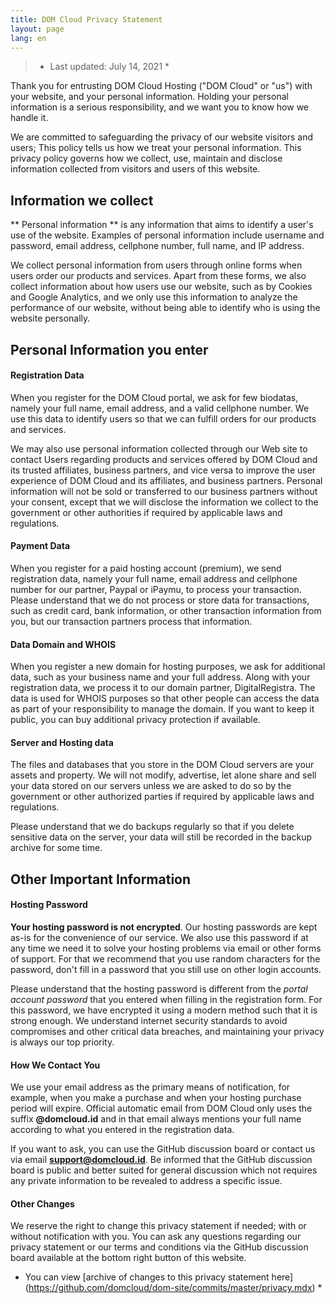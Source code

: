```yaml
---
title: DOM Cloud Privacy Statement
layout: page
lang: en
---
```


> * Last updated: July 14, 2021 *

Thank you for entrusting DOM Cloud Hosting ("DOM Cloud" or "us") with your website, and your personal information. Holding your personal information is a serious responsibility, and we want you to know how we handle it.

We are committed to safeguarding the privacy of our website visitors and users; This policy tells us how we treat your personal information. This privacy policy governs how we collect, use, maintain and disclose information collected from visitors and users of this website.

## Information we collect

** Personal information ** is any information that aims to identify a user's use of the website. Examples of personal information include username and password, email address, cellphone number, full name, and IP address.

We collect personal information from users through online forms when users order our products and services. Apart from these forms, we also collect information about how users use our website, such as by Cookies and Google Analytics, and we only use this information to analyze the performance of our website, without being able to identify who is using the website personally.

## Personal Information you enter

#### Registration Data

When you register for the DOM Cloud portal, we ask for few biodatas, namely your full name, email address, and a valid cellphone number. We use this data to identify users so that we can fulfill orders for our products and services.

We may also use personal information collected through our Web site to contact Users regarding products and services offered by DOM Cloud and its trusted affiliates, business partners, and vice versa to improve the user experience of DOM Cloud and its affiliates, and business partners. Personal information will not be sold or transferred to our business partners without your consent, except that we will disclose the information we collect to the government or other authorities if required by applicable laws and regulations.

#### Payment Data

When you register for a paid hosting account (premium), we send registration data, namely your full name, email address and cellphone number for our partner, Paypal or iPaymu, to process your transaction. Please understand that we do not process or store data for transactions, such as credit card, bank information, or other transaction information from you, but our transaction partners process that information.

#### Data Domain and WHOIS

When you register a new domain for hosting purposes, we ask for additional data, such as your business name and your full address. Along with your registration data, we process it to our domain partner, DigitalRegistra. The data is used for WHOIS purposes so that other people can access the data as part of your responsibility to manage the domain. If you want to keep it public, you can buy additional privacy protection if available.

#### Server and Hosting data

The files and databases that you store in the DOM Cloud servers are your assets and property. We will not modify, advertise, let alone share and sell your data stored on our servers unless we are asked to do so by the government or other authorized parties if required by applicable laws and regulations.

Please understand that we do backups regularly so that if you delete sensitive data on the server, your data will still be recorded in the backup archive for some time.

## Other Important Information

#### Hosting Password

**Your hosting password is not encrypted**. Our hosting passwords are kept as-is for the convenience of our service. We also use this password if at any time we need it to solve your hosting problems via email or other forms of support. For that we recommend that you use random characters for the password, don't fill in a password that you still use on other login accounts.

Please understand that the hosting password is different from the *portal account password* that you entered when filling in the registration form. For this password, we have encrypted it using a modern method such that it is strong enough. We understand internet security standards to avoid compromises and other critical data breaches, and maintaining your privacy is always our top priority.

#### How We Contact You

We use your email address as the primary means of notification, for example, when you make a purchase and when your hosting purchase period will expire. Official automatic email from DOM Cloud only uses the suffix **@domcloud.id** and in that email always mentions your full name according to what you entered in the registration data.

If you want to ask, you can use the GitHub discussion board or contact us via email **support@domcloud.id**. Be informed that the GitHub discussion board is public and better suited for general discussion which not requires any private information to be revealed to address a specific issue.

#### Other Changes

We reserve the right to change this privacy statement if needed; with or without notification with you. You can ask any questions regarding our privacy statement or our terms and conditions via the GitHub discussion board available at the bottom right button of this website.

* You can view [archive of changes to this privacy statement here] (https://github.com/domcloud/dom-site/commits/master/privacy.mdx) *